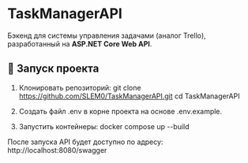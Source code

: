 # TaskManagerAPI

Бэкенд для системы управления задачами (аналог Trello), разработанный на **ASP.NET Core Web API**.

## 🚀 Запуск проекта

1. Клонировать репозиторий:
   git clone https://github.com/SLEM0/TaskManagerAPI.git
   cd TaskManagerAPI

2. Создать файл .env в корне проекта на основе .env.example.

3. Запустить контейнеры:
    docker compose up --build

После запуска API будет доступно по адресу: http://localhost:8080/swagger